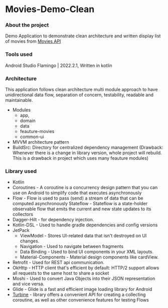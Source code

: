 # Movies-Demo-Clean
### About the project
Demo Application to demonstrate clean architecture and written  display list of movies from [Movies API](https://movies-mock-server.vercel.app/movies) 

### Tools used
Android Studio Flamingo | 2022.2.1, Written in kotlin

### Architecture

This application follows clean architecture multi module approach to have unidirectional data flow, separation of concern, testability, readable and maintainable.
* Modules
  * app,
  * domain
  * data
  * feauture-movies
  * common-ui
* MVVM architecture pattern
* BuildSrc: Directory for centralized dependency management (Drawback: Whenever there is a change in library version, whole project will rebuild. This is a drawback in project which uses many feauture modules)

### Library used
  * Kotlin
  * Coroutines - A coroutine is a concurrency design pattern that you can use on Android to simplify code that executes asynchronously
  * Flow - Flow is used to pass (send) a stream of data that can be computed asynchronously
    Stateflow - Stateflow is a state-holder observable flow that emits the current and new state updates to its collectors
  * Dagger-Hilt - for dependency injection.
  * Kotlin-DSL - Used to handle gradle dependencies and config versions
  * JetPack
    * ViewModel - Stores UI-related data that isn't destroyed on UI changes.
    * Navigation - Used to navigate between fragments
    * Data Binding - Used to bind UI components in your XML layouts.
    * Material-Components - Material design components like cardView.
  * Retrofit - Used for REST api communication.
  * OkHttp - HTTP client that's efficient by default: HTTP/2 support allows all requests to the same host to share a socket
  * Moshi - Used to convert Java Objects into their JSON representation and vice versa.
  * Glide - Glide is a fast and efficient image loading library for Android 
  * [Turbine](https://github.com/cashapp/turbine) - library offers a convenient API for creating a collecting coroutine, as well as other convenience features for     testing Flows



